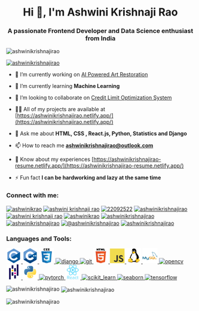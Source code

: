 <h1 align="center">Hi 👋, I'm Ashwini Krishnaji Rao</h1>
<h3 align="center">A passionate Frontend Developer and Data Science enthusiast from India</h3>

<p align="left"> <img src="https://komarev.com/ghpvc/?username=ashwinikrishnajirao&label=Profile%20views&color=0e75b6&style=flat" alt="ashwinikrishnajirao" /> </p>

<p align="left"> <a href="https://github.com/ryo-ma/github-profile-trophy"><img src="https://github-profile-trophy.vercel.app/?username=ashwinikrishnajirao" alt="ashwinikrishnajirao" /></a> </p>

- 🔭 I’m currently working on [AI Powered Art Restoration](https://github.com/ashwinikrishnajirao/Al-Powered-Art-Restoration.git)

- 🌱 I’m currently learning **Machine Learning**

- 👯 I’m looking to collaborate on [Credit Limit Optimization System](https://github.com/ashwinikrishnajirao/CrediWise.git)

- 👨‍💻 All of my projects are available at [https://ashwinikrishnajirao.netlify.app/](https://ashwinikrishnajirao.netlify.app/)

- 💬 Ask me about **HTML, CSS , React.js, Python, Statistics and Django**

- 📫 How to reach me **ashwinikrishnajirao@outlook.com**

- 📄 Know about my experiences [https://ashwinikrishnajirao-resume.netlify.app/](https://ashwinikrishnajirao-resume.netlify.app/)

- ⚡ Fun fact **I can be hardworking and lazy at the same time**

<h3 align="left">Connect with me:</h3>
<p align="left">
<a href="https://twitter.com/ashwinikrao" target="blank"><img align="center" src="https://raw.githubusercontent.com/rahuldkjain/github-profile-readme-generator/master/src/images/icons/Social/twitter.svg" alt="ashwinikrao" height="30" width="40" /></a>
<a href="https://linkedin.com/in/ashwini krishnaji rao" target="blank"><img align="center" src="https://raw.githubusercontent.com/rahuldkjain/github-profile-readme-generator/master/src/images/icons/Social/linked-in-alt.svg" alt="ashwini krishnaji rao" height="30" width="40" /></a>
<a href="https://stackoverflow.com/users/22092522" target="blank"><img align="center" src="https://raw.githubusercontent.com/rahuldkjain/github-profile-readme-generator/master/src/images/icons/Social/stack-overflow.svg" alt="22092522" height="30" width="40" /></a>
<a href="https://kaggle.com/ashwinikrishnajirao" target="blank"><img align="center" src="https://raw.githubusercontent.com/rahuldkjain/github-profile-readme-generator/master/src/images/icons/Social/kaggle.svg" alt="ashwinikrishnajirao" height="30" width="40" /></a>
<a href="https://www.youtube.com/c/ashwini krishnaji rao" target="blank"><img align="center" src="https://raw.githubusercontent.com/rahuldkjain/github-profile-readme-generator/master/src/images/icons/Social/youtube.svg" alt="ashwini krishnaji rao" height="30" width="40" /></a>
<a href="https://www.codechef.com/users/ashwinikrao" target="blank"><img align="center" src="https://cdn.jsdelivr.net/npm/simple-icons@3.1.0/icons/codechef.svg" alt="ashwinikrao" height="30" width="40" /></a>
<a href="https://www.hackerrank.com/ashwinikrishnajirao" target="blank"><img align="center" src="https://raw.githubusercontent.com/rahuldkjain/github-profile-readme-generator/master/src/images/icons/Social/hackerrank.svg" alt="ashwinikrishnajirao" height="30" width="40" /></a>
<a href="https://www.leetcode.com/ashwinikrishnajirao" target="blank"><img align="center" src="https://raw.githubusercontent.com/rahuldkjain/github-profile-readme-generator/master/src/images/icons/Social/leet-code.svg" alt="ashwinikrishnajirao" height="30" width="40" /></a>
<a href="https://www.hackerearth.com/@ashwinikrishnajirao" target="blank"><img align="center" src="https://raw.githubusercontent.com/rahuldkjain/github-profile-readme-generator/master/src/images/icons/Social/hackerearth.svg" alt="@ashwinikrishnajirao" height="30" width="40" /></a>
<a href="https://auth.geeksforgeeks.org/user/ashwinikrishnajirao" target="blank"><img align="center" src="https://raw.githubusercontent.com/rahuldkjain/github-profile-readme-generator/master/src/images/icons/Social/geeks-for-geeks.svg" alt="ashwinikrishnajirao" height="30" width="40" /></a>
</p>

<h3 align="left">Languages and Tools:</h3>
<p align="left"> <a href="https://www.cprogramming.com/" target="_blank" rel="noreferrer"> <img src="https://raw.githubusercontent.com/devicons/devicon/master/icons/c/c-original.svg" alt="c" width="40" height="40"/> </a> <a href="https://www.w3schools.com/cpp/" target="_blank" rel="noreferrer"> <img src="https://raw.githubusercontent.com/devicons/devicon/master/icons/cplusplus/cplusplus-original.svg" alt="cplusplus" width="40" height="40"/> </a> <a href="https://www.w3schools.com/css/" target="_blank" rel="noreferrer"> <img src="https://raw.githubusercontent.com/devicons/devicon/master/icons/css3/css3-original-wordmark.svg" alt="css3" width="40" height="40"/> </a> <a href="https://www.djangoproject.com/" target="_blank" rel="noreferrer"> <img src="https://cdn.worldvectorlogo.com/logos/django.svg" alt="django" width="40" height="40"/> </a> <a href="https://git-scm.com/" target="_blank" rel="noreferrer"> <img src="https://www.vectorlogo.zone/logos/git-scm/git-scm-icon.svg" alt="git" width="40" height="40"/> </a> <a href="https://www.w3.org/html/" target="_blank" rel="noreferrer"> <img src="https://raw.githubusercontent.com/devicons/devicon/master/icons/html5/html5-original-wordmark.svg" alt="html5" width="40" height="40"/> </a> <a href="https://developer.mozilla.org/en-US/docs/Web/JavaScript" target="_blank" rel="noreferrer"> <img src="https://raw.githubusercontent.com/devicons/devicon/master/icons/javascript/javascript-original.svg" alt="javascript" width="40" height="40"/> </a> <a href="https://www.linux.org/" target="_blank" rel="noreferrer"> <img src="https://raw.githubusercontent.com/devicons/devicon/master/icons/linux/linux-original.svg" alt="linux" width="40" height="40"/> </a> <a href="https://www.mysql.com/" target="_blank" rel="noreferrer"> <img src="https://raw.githubusercontent.com/devicons/devicon/master/icons/mysql/mysql-original-wordmark.svg" alt="mysql" width="40" height="40"/> </a> <a href="https://opencv.org/" target="_blank" rel="noreferrer"> <img src="https://www.vectorlogo.zone/logos/opencv/opencv-icon.svg" alt="opencv" width="40" height="40"/> </a> <a href="https://pandas.pydata.org/" target="_blank" rel="noreferrer"> <img src="https://raw.githubusercontent.com/devicons/devicon/2ae2a900d2f041da66e950e4d48052658d850630/icons/pandas/pandas-original.svg" alt="pandas" width="40" height="40"/> </a> <a href="https://www.python.org" target="_blank" rel="noreferrer"> <img src="https://raw.githubusercontent.com/devicons/devicon/master/icons/python/python-original.svg" alt="python" width="40" height="40"/> </a> <a href="https://pytorch.org/" target="_blank" rel="noreferrer"> <img src="https://www.vectorlogo.zone/logos/pytorch/pytorch-icon.svg" alt="pytorch" width="40" height="40"/> </a> <a href="https://reactjs.org/" target="_blank" rel="noreferrer"> <img src="https://raw.githubusercontent.com/devicons/devicon/master/icons/react/react-original-wordmark.svg" alt="react" width="40" height="40"/> </a> <a href="https://scikit-learn.org/" target="_blank" rel="noreferrer"> <img src="https://upload.wikimedia.org/wikipedia/commons/0/05/Scikit_learn_logo_small.svg" alt="scikit_learn" width="40" height="40"/> </a> <a href="https://seaborn.pydata.org/" target="_blank" rel="noreferrer"> <img src="https://seaborn.pydata.org/_images/logo-mark-lightbg.svg" alt="seaborn" width="40" height="40"/> </a> <a href="https://www.tensorflow.org" target="_blank" rel="noreferrer"> <img src="https://www.vectorlogo.zone/logos/tensorflow/tensorflow-icon.svg" alt="tensorflow" width="40" height="40"/> </a> </p>

<p><img align="left" src="https://github-readme-stats.vercel.app/api/top-langs?username=ashwinikrishnajirao&show_icons=true&locale=en&layout=compact" alt="ashwinikrishnajirao" /></p>

<p>&nbsp;<img align="center" src="https://github-readme-stats.vercel.app/api?username=ashwinikrishnajirao&show_icons=true&locale=en" alt="ashwinikrishnajirao" /></p>

<p><img align="center" src="https://github-readme-streak-stats.herokuapp.com/?user=ashwinikrishnajirao&" alt="ashwinikrishnajirao" /></p>

